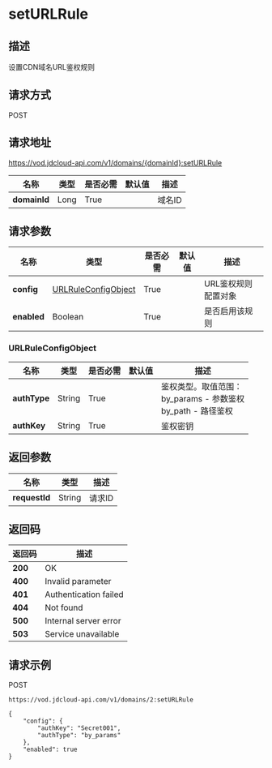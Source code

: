 # setURLRule


## 描述
设置CDN域名URL鉴权规则

## 请求方式
POST

## 请求地址
https://vod.jdcloud-api.com/v1/domains/{domainId}:setURLRule

|名称|类型|是否必需|默认值|描述|
|---|---|---|---|---|
|**domainId**|Long|True| |域名ID|

## 请求参数
|名称|类型|是否必需|默认值|描述|
|---|---|---|---|---|
|**config**|[URLRuleConfigObject](seturlrule#urlruleconfigobject)|True| |URL鉴权规则配置对象|
|**enabled**|Boolean|True| |是否启用该规则|

### <div id="urlruleconfigobject">URLRuleConfigObject</div>
|名称|类型|是否必需|默认值|描述|
|---|---|---|---|---|
|**authType**|String|True| |鉴权类型。取值范围：<br>  by_params - 参数鉴权<br>  by_path - 路径鉴权<br>|
|**authKey**|String|True| |鉴权密钥|

## 返回参数
|名称|类型|描述|
|---|---|---|
|**requestId**|String|请求ID|


## 返回码
|返回码|描述|
|---|---|
|**200**|OK|
|**400**|Invalid parameter|
|**401**|Authentication failed|
|**404**|Not found|
|**500**|Internal server error|
|**503**|Service unavailable|

## 请求示例
POST
```
https://vod.jdcloud-api.com/v1/domains/2:setURLRule

```

```
{
    "config": {
        "authKey": "Secret001", 
        "authType": "by_params"
    }, 
    "enabled": true
}
```
